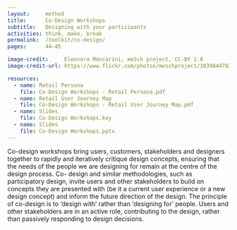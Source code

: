 ```yaml
---
layout:     method
title:      Co-Design Workshops
subtitle:   Designing with your participants
activities: think, make, break
permalink:  /toolkit/co-design/
pages:      44–45

image-credit:     Eleonora Mencarini, meSch project, CC-BY 2.0
image-credit-url: https://www.flickr.com/photos/meschproject/10398447836/

resources:
  - name: Retail Persona
    file: Co-Design Workshops - Retail Persona.pdf
  - name: Retail User Journey Map
    file: Co-Design Workshops - Retail User Journey Map.pdf
  - name: Slides
    file: Co-Design Workshops.key
  - name: Slides
    file: Co-Design Workshops.pptx
---
```


Co-design workshops bring users, customers, stakeholders and designers together to rapidly and iteratively critique design concepts, ensuring that the needs of the people we are designing for remain at the centre of the design process. Co- design and similar methodologies, such as participatory design, invite users and other stakeholders to build on concepts they are presented with (be it a current user experience or a new design concept) and inform the future direction of the design. The principle of co-design is to ‘design with’ rather than ‘designing for’ people. Users and other stakeholders are in an active role, contributing to the design, rather than passively responding to design decisions.